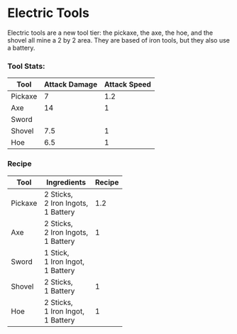 # Electric Tools

Electric tools are a new tool tier: the pickaxe, the axe, the hoe, and the shovel all mine a 2 by
2 area. They are based of iron tools, but they also use a battery.

### Tool Stats:

| Tool     | Attack Damage | Attack Speed |
|----------|---------------|--------------|
| Pickaxe  | 7             | 1.2          |
| Axe      | 14            | 1            |
| Sword    |               |              |
| Shovel   | 7.5           | 1            |
| Hoe      | 6.5           | 1            |

### Recipe

| Tool     | Ingredients                                   | Recipe |
|----------|-----------------------------------------------|--------|
| Pickaxe  | 2 Sticks,<br/> 2 Iron Ingots,<br/> 1 Battery  | 1.2    |
| Axe      | 2 Sticks,<br/> 2 Iron Ingots,<br/> 1 Battery  | 1      |
| Sword    | 1 Stick,<br/> 1 Iron Ingot,<br/> 1 Battery    |        |
| Shovel   | 2 Sticks,<br/> 1 Battery                      | 1      |
| Hoe      | 2 Sticks,<br/> 1 Iron Ingot,<br/> 1 Battery   | 1      |